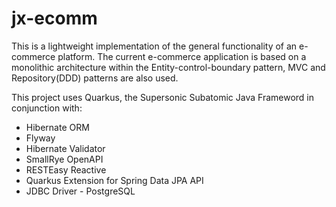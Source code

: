 # jx-ecomm

This is a lightweight implementation of the general functionality of an e-commerce platform. 
The current e-commerce application is based on a monolithic architecture within the Entity-control-boundary pattern,
MVC and Repository(DDD) patterns are also used.

This project uses Quarkus, the Supersonic Subatomic Java Frameword in conjunction with:

- Hibernate ORM 
- Flyway 
- Hibernate Validator 
- SmallRye OpenAPI
- RESTEasy Reactive 
- Quarkus Extension for Spring Data JPA API 
- JDBC Driver - PostgreSQL 
